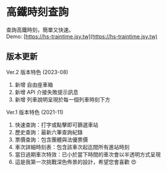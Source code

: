 # 高鐵時刻查詢
查詢高鐵時刻，簡單又快速。<br />
Demo: [https://hs-traintime.jsy.tw](https://hs-traintime.jsy.tw)

## 版本更新

Ver.2 版本特色 (2023-08)
1. 新增 自由座車箱
2. 新增 API 介接失敗提示訊息
3. 新增 列車說明呈現於每一個列車時刻下方

Ver.1 版本特色 (2021-11)
1. 快速查詢：打字或點擊即可篩選車站
2. 歷史查詢：最新六筆查詢紀錄
3. 票價查詢：包含團體與法優票價
4. 車次詳細時刻表：包含該車次起迄間所有進站時刻
5. 當日過期車次特效：已小於當下時間的車次會以半透明方式呈現
6. 這是我第一次挑戰深色佈景的設計，希望您會喜歡 😍
